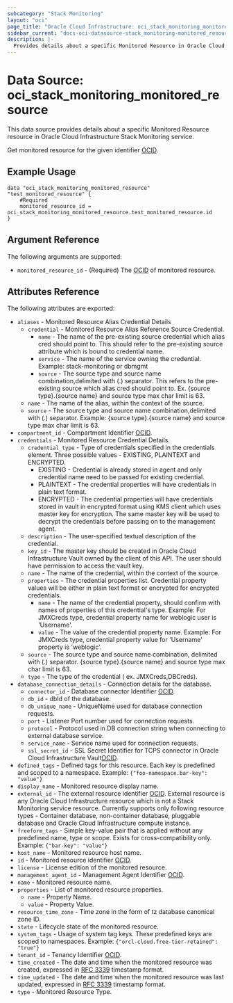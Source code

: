 ```yaml
---
subcategory: "Stack Monitoring"
layout: "oci"
page_title: "Oracle Cloud Infrastructure: oci_stack_monitoring_monitored_resource"
sidebar_current: "docs-oci-datasource-stack_monitoring-monitored_resource"
description: |-
  Provides details about a specific Monitored Resource in Oracle Cloud Infrastructure Stack Monitoring service
---
```


# Data Source: oci_stack_monitoring_monitored_resource
This data source provides details about a specific Monitored Resource resource in Oracle Cloud Infrastructure Stack Monitoring service.

Get monitored resource for the given identifier [OCID](https://docs.cloud.oracle.com/iaas/Content/General/Concepts/identifiers.htm).


## Example Usage

```hcl
data "oci_stack_monitoring_monitored_resource" "test_monitored_resource" {
	#Required
	monitored_resource_id = oci_stack_monitoring_monitored_resource.test_monitored_resource.id
}
```

## Argument Reference

The following arguments are supported:

* `monitored_resource_id` - (Required) The [OCID](https://docs.cloud.oracle.com/iaas/Content/General/Concepts/identifiers.htm) of monitored resource.


## Attributes Reference

The following attributes are exported:

* `aliases` - Monitored Resource Alias Credential Details
	* `credential` - Monitored Resource Alias Reference Source Credential. 
		* `name` - The name of the pre-existing source credential which alias cred should point to. This should refer to the pre-existing source attribute which is bound to credential name. 
		* `service` - The name of the service owning the credential.  Example: stack-monitoring or dbmgmt 
		* `source` - The source type and source name combination,delimited with (.) separator. This refers to the pre-existing source which alias cred should point to. Ex. {source type}.{source name} and source type max char limit is 63. 
	* `name` - The name of the alias, within the context of the source.
	* `source` - The source type and source name combination,delimited with (.) separator. Example: {source type}.{source name} and source type max char limit is 63. 
* `compartment_id` - Compartment Identifier [OCID](https://docs.cloud.oracle.com/iaas/Content/General/Concepts/identifiers.htm). 
* `credentials` - Monitored Resource Credential Details. 
	* `credential_type` - Type of credentials specified in the credentials element. Three possible values - EXISTING, PLAINTEXT and ENCRYPTED.
		* EXISTING  - Credential is already stored in agent and only credential name need to be passed for existing credential.
		* PLAINTEXT - The credential properties will have credentials in plain text format.
		* ENCRYPTED - The credential properties will have credentials stored in vault in encrypted format using KMS client which uses master key for encryption. The same master key will be used to decrypt the credentials before passing on to the management agent. 
	* `description` - The user-specified textual description of the credential.
	* `key_id` - The master key should be created in Oracle Cloud Infrastructure Vault owned by the client of this API.  The user should have permission to access the vault key. 
	* `name` - The name of the credential, within the context of the source.
	* `properties` - The credential properties list. Credential property values will be either  in plain text format or encrypted for encrypted credentials. 
		* `name` - The name of the credential property, should confirm with names of properties of this credential's type.  Example: For JMXCreds type, credential property name for weblogic user is 'Username'. 
		* `value` - The value of the credential property name. Example: For JMXCreds type, credential property value for 'Username' property is 'weblogic'. 
	* `source` - The source type and source name combination, delimited with (.) separator. {source type}.{source name} and source type max char limit is 63. 
	* `type` - The type of the credential ( ex. JMXCreds,DBCreds).
* `database_connection_details` - Connection details for the database. 
	* `connector_id` - Database connector Identifier [OCID](https://docs.cloud.oracle.com/iaas/Content/General/Concepts/identifiers.htm). 
	* `db_id` - dbId of the database. 
	* `db_unique_name` - UniqueName used for database connection requests.
	* `port` - Listener Port number used for connection requests.
	* `protocol` - Protocol used in DB connection string when connecting to external database service.
	* `service_name` - Service name used for connection requests.
	* `ssl_secret_id` - SSL Secret Identifier for TCPS connector in Oracle Cloud Infrastructure Vault[OCID](https://docs.cloud.oracle.com/iaas/Content/General/Concepts/identifiers.htm). 
* `defined_tags` - Defined tags for this resource. Each key is predefined and scoped to a namespace. Example: `{"foo-namespace.bar-key": "value"}` 
* `display_name` - Monitored resource display name.
* `external_id` - The external resource identifier [OCID](https://docs.cloud.oracle.com/iaas/Content/General/Concepts/identifiers.htm). External resource is any Oracle Cloud Infrastructure resource which is not a Stack Monitoring service resource. Currently supports only following resource types - Container database, non-container database,  pluggable database and Oracle Cloud Infrastructure compute instance. 
* `freeform_tags` - Simple key-value pair that is applied without any predefined name, type or scope. Exists for cross-compatibility only. Example: `{"bar-key": "value"}` 
* `host_name` - Monitored resource host name.
* `id` - Monitored resource identifier [OCID](https://docs.cloud.oracle.com/iaas/Content/General/Concepts/identifiers.htm). 
* `license` - License edition of the monitored resource.
* `management_agent_id` - Management Agent Identifier [OCID](https://docs.cloud.oracle.com/iaas/Content/General/Concepts/identifiers.htm).
* `name` - Monitored resource name.
* `properties` - List of monitored resource properties. 
	* `name` - Property Name. 
	* `value` - Property Value. 
* `resource_time_zone` - Time zone in the form of tz database canonical zone ID.
* `state` - Lifecycle state of the monitored resource.
* `system_tags` - Usage of system tag keys. These predefined keys are scoped to namespaces. Example: `{"orcl-cloud.free-tier-retained": "true"}` 
* `tenant_id` - Tenancy Identifier [OCID](https://docs.cloud.oracle.com/iaas/Content/General/Concepts/identifiers.htm). 
* `time_created` - The date and time when the monitored resource was created, expressed in  [RFC 3339](https://tools.ietf.org/html/rfc3339) timestamp format. 
* `time_updated` - The date and time when the monitored resource was last updated, expressed in [RFC 3339](https://tools.ietf.org/html/rfc3339) timestamp format. 
* `type` - Monitored Resource Type. 

